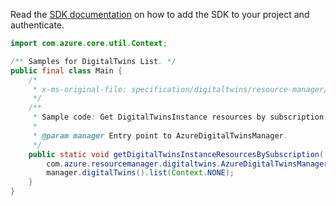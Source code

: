 Read the [SDK documentation](https://github.com/Azure/azure-sdk-for-java/blob/azure-resourcemanager-digitaltwins_1.0.0-beta.2/sdk/digitaltwins/azure-resourcemanager-digitaltwins/README.md) on how to add the SDK to your project and authenticate.

```java
import com.azure.core.util.Context;

/** Samples for DigitalTwins List. */
public final class Main {
    /*
     * x-ms-original-file: specification/digitaltwins/resource-manager/Microsoft.DigitalTwins/preview/2021-06-30-preview/examples/DigitalTwinsList_example.json
     */
    /**
     * Sample code: Get DigitalTwinsInstance resources by subscription.
     *
     * @param manager Entry point to AzureDigitalTwinsManager.
     */
    public static void getDigitalTwinsInstanceResourcesBySubscription(
        com.azure.resourcemanager.digitaltwins.AzureDigitalTwinsManager manager) {
        manager.digitalTwins().list(Context.NONE);
    }
}
```
